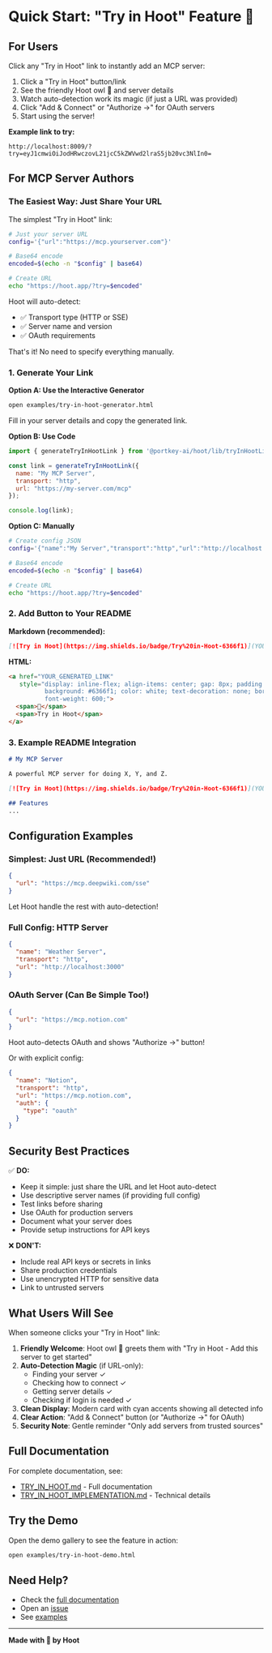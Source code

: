 # Quick Start: "Try in Hoot" Feature 🦉

## For Users

Click any "Try in Hoot" link to instantly add an MCP server:

1. Click a "Try in Hoot" button/link
2. See the friendly Hoot owl 🦉 and server details
3. Watch auto-detection work its magic (if just a URL was provided)
4. Click "Add & Connect" or "Authorize →" for OAuth servers
5. Start using the server!

**Example link to try:**
```
http://localhost:8009/?try=eyJ1cmwiOiJodHRwczovL21jcC5kZWVwd2lraS5jb20vc3NlIn0=
```

## For MCP Server Authors

### The Easiest Way: Just Share Your URL

The simplest "Try in Hoot" link:

```bash
# Just your server URL
config='{"url":"https://mcp.yourserver.com"}'

# Base64 encode
encoded=$(echo -n "$config" | base64)

# Create URL
echo "https://hoot.app/?try=$encoded"
```

Hoot will auto-detect:
- ✅ Transport type (HTTP or SSE)
- ✅ Server name and version
- ✅ OAuth requirements

That's it! No need to specify everything manually.

### 1. Generate Your Link

**Option A: Use the Interactive Generator**
```bash
open examples/try-in-hoot-generator.html
```
Fill in your server details and copy the generated link.

**Option B: Use Code**
```javascript
import { generateTryInHootLink } from '@portkey-ai/hoot/lib/tryInHootLinks';

const link = generateTryInHootLink({
  name: "My MCP Server",
  transport: "http",
  url: "https://my-server.com/mcp"
});

console.log(link);
```

**Option C: Manually**
```bash
# Create config JSON
config='{"name":"My Server","transport":"http","url":"http://localhost:3000"}'

# Base64 encode
encoded=$(echo -n "$config" | base64)

# Create URL
echo "https://hoot.app/?try=$encoded"
```

### 2. Add Button to Your README

**Markdown (recommended):**
```markdown
[![Try in Hoot](https://img.shields.io/badge/Try%20in-Hoot-6366f1)](YOUR_GENERATED_LINK)
```

**HTML:**
```html
<a href="YOUR_GENERATED_LINK" 
   style="display: inline-flex; align-items: center; gap: 8px; padding: 10px 20px; 
          background: #6366f1; color: white; text-decoration: none; border-radius: 6px; 
          font-weight: 600;">
  <span>🚀</span>
  <span>Try in Hoot</span>
</a>
```

### 3. Example README Integration

```markdown
# My MCP Server

A powerful MCP server for doing X, Y, and Z.

[![Try in Hoot](https://img.shields.io/badge/Try%20in-Hoot-6366f1)](YOUR_LINK_HERE)

## Features
...
```

## Configuration Examples

### Simplest: Just URL (Recommended!)
```json
{
  "url": "https://mcp.deepwiki.com/sse"
}
```

Let Hoot handle the rest with auto-detection!

### Full Config: HTTP Server
```json
{
  "name": "Weather Server",
  "transport": "http",
  "url": "http://localhost:3000"
}
```

### OAuth Server (Can Be Simple Too!)
```json
{
  "url": "https://mcp.notion.com"
}
```

Hoot auto-detects OAuth and shows "Authorize →" button!

Or with explicit config:
```json
{
  "name": "Notion",
  "transport": "http",
  "url": "https://mcp.notion.com",
  "auth": {
    "type": "oauth"
  }
}
```

## Security Best Practices

✅ **DO:**
- Keep it simple: just share the URL and let Hoot auto-detect
- Use descriptive server names (if providing full config)
- Test links before sharing
- Use OAuth for production servers
- Document what your server does
- Provide setup instructions for API keys

❌ **DON'T:**
- Include real API keys or secrets in links
- Share production credentials
- Use unencrypted HTTP for sensitive data
- Link to untrusted servers

## What Users Will See

When someone clicks your "Try in Hoot" link:

1. **Friendly Welcome**: Hoot owl 🦉 greets them with "Try in Hoot - Add this server to get started"
2. **Auto-Detection Magic** (if URL-only):
   - Finding your server ✓
   - Checking how to connect ✓
   - Getting server details ✓
   - Checking if login is needed ✓
3. **Clean Display**: Modern card with cyan accents showing all detected info
4. **Clear Action**: "Add & Connect" button (or "Authorize →" for OAuth)
5. **Security Note**: Gentle reminder "Only add servers from trusted sources"

## Full Documentation

For complete documentation, see:
- [TRY_IN_HOOT.md](../docs/TRY_IN_HOOT.md) - Full documentation
- [TRY_IN_HOOT_IMPLEMENTATION.md](../docs/TRY_IN_HOOT_IMPLEMENTATION.md) - Technical details

## Try the Demo

Open the demo gallery to see the feature in action:
```bash
open examples/try-in-hoot-demo.html
```

## Need Help?

- Check the [full documentation](../docs/TRY_IN_HOOT.md)
- Open an [issue](https://github.com/Portkey-AI/hoot/issues)
- See [examples](../examples/)

---

**Made with 🦉 by Hoot**

